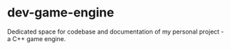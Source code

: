 # dev-game-engine
Dedicated space for codebase and documentation of my personal project - a C++ game engine.
